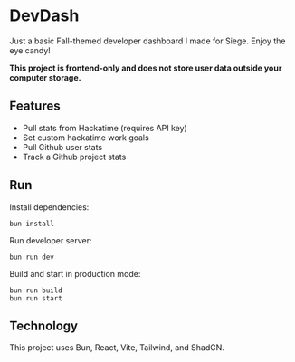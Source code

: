# DevDash

Just a basic Fall-themed developer dashboard I made for Siege. Enjoy the eye candy!

**This project is frontend-only and does not store user data outside your computer storage.**

## Features
- Pull stats from Hackatime (requires API key)
- Set custom hackatime work goals
- Pull Github user stats
- Track a Github project stats

## Run

Install dependencies:
```
bun install
```

Run developer server:
```
bun run dev
```

Build and start in production mode:
```
bun run build
bun run start
```

## Technology
This project uses Bun, React, Vite, Tailwind, and ShadCN.
